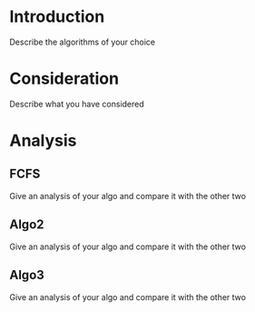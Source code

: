 # Introduction

Describe the algorithms of your choice

# Consideration

Describe what you have considered

# Analysis

## FCFS

Give an analysis of your algo and compare it with the other two

## Algo2

Give an analysis of your algo and compare it with the other two

## Algo3

Give an analysis of your algo and compare it with the other two

